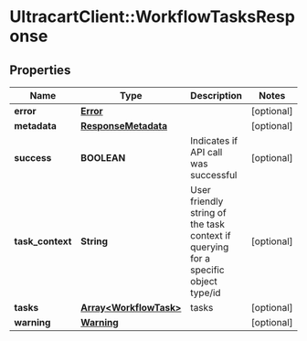 # UltracartClient::WorkflowTasksResponse

## Properties
Name | Type | Description | Notes
------------ | ------------- | ------------- | -------------
**error** | [**Error**](Error.md) |  | [optional] 
**metadata** | [**ResponseMetadata**](ResponseMetadata.md) |  | [optional] 
**success** | **BOOLEAN** | Indicates if API call was successful | [optional] 
**task_context** | **String** | User friendly string of the task context if querying for a specific object type/id | [optional] 
**tasks** | [**Array&lt;WorkflowTask&gt;**](WorkflowTask.md) | tasks | [optional] 
**warning** | [**Warning**](Warning.md) |  | [optional] 


